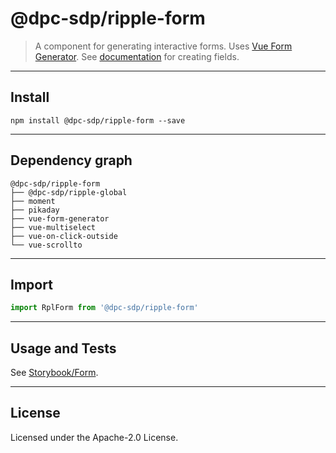 # @dpc-sdp/ripple-form

> A component for generating interactive forms. Uses [Vue Form
Generator](https://github.com/vue-generators/vue-form-generator). See
[documentation](https://icebob.gitbooks.io/vueformgenerator/content/) for
creating fields.

--------------------------------------------------------------------------------

## Install

```shell
npm install @dpc-sdp/ripple-form --save
```

--------------------------------------------------------------------------------

## Dependency graph

```shell
@dpc-sdp/ripple-form
├── @dpc-sdp/ripple-global
├── moment
├── pikaday
├── vue-form-generator
├── vue-multiselect
├── vue-on-click-outside
└── vue-scrollto
```

--------------------------------------------------------------------------------

## Import

```js
import RplForm from '@dpc-sdp/ripple-form'
```

--------------------------------------------------------------------------------

## Usage and Tests

See [Storybook/Form](https://ripple.sdp.vic.gov.au/?selectedKind=Molecules/Form&selectedStory=Form).

--------------------------------------------------------------------------------

## License

Licensed under the Apache-2.0 License.
